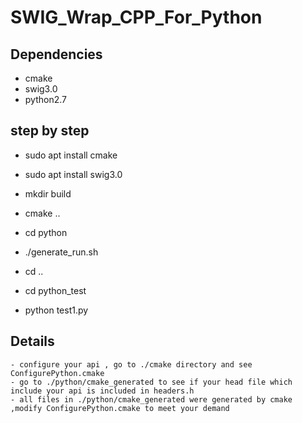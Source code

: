 # SWIG_Wrap_CPP_For_Python

## Dependencies
 - cmake
 - swig3.0
 - python2.7
## step by step 
 - sudo apt install cmake
 - sudo apt install swig3.0
 
 - mkdir build
 - cmake ..
 - cd  python
 - ./generate_run.sh
 - cd ..
 - cd python_test
 - python test1.py

## Details
    - configure your api , go to ./cmake directory and see ConfigurePython.cmake 
    - go to ./python/cmake_generated to see if your head file which include your api is included in headers.h
    - all files in ./python/cmake_generated were generated by cmake ,modify ConfigurePython.cmake to meet your demand
